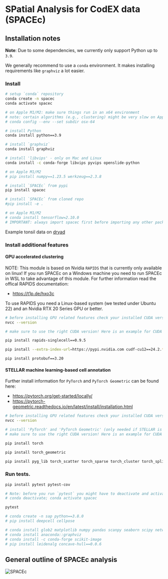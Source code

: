 # SPatial Analysis for CodEX data (SPACEc)

## Installation notes

**Note**: Due to some dependencies, we currently only support Python up to `3.9`.

We generally recommend to use a `conda` environment. It makes installing requirements like `graphviz` a lot easier.

### Install

```bash
# setup `conda` repository
conda create -n spacec
conda activate spacec

# on Apple M1/M2: make sure things run in an x64 environment
# note: certain algorithms (e.g., clustering) might be very slow on Apple M1/M2
# conda config --env --set subdir osx-64

# install Python
conda install python==3.9

# install `graphviz`
conda install graphviz

# install 'libvips' - only on Mac and Linux
conda install -c conda-forge libvips pyvips openslide-python

# on Apple M1/M2
# pip install numpy==1.23.5 werkzeug==2.3.8

# install `SPACEc` from pypi
pip install spacec

# install `SPACEc` from cloned repo
#pip install -e .

# on Apple M1/M2
# conda install tensorflow=2.10.0
# IMPORTANT: always import spacec first before importing any other packages
```

Example tonsil data on [dryad](https://datadryad.org/stash/share/OXTHu8fAybiINGD1S3tIVUIcUiG4nOsjjeWmrvJV-dQ)

### Install additional features
#### GPU accelerated clustering
NOTE: This module is based on Nvidia `RAPIDS` that is currently only available on linux! If you run SPACEc on a Windows machine you need to run SPACEc in WSL to take advantage of this module. For further information read the offical RAPIDS documentation:
- https://t1p.de/hxo3c

To use RAPIDS you need a Linux-based system (we tested under Ubuntu 22) and an Nvidia RTX 20 Series GPU or better.

```bash
# before installing GPU related features check your installed CUDA version
nvcc --version

# make sure to use the right CUDA version! Here is an example for CUDA 12

pip install rapids-singlecell==0.9.5

pip install --extra-index-url=https://pypi.nvidia.com cudf-cu12==24.2.* dask-cudf-cu12==24.2.* cuml-cu12==24.2.* cugraph-cu12==24.2.* cuspatial-cu12==24.2.* cuproj-cu12==24.2.* cuxfilter-cu12==24.2.* cucim-cu12==24.2.* pylibraft-cu12==24.2.* raft-dask-cu12==24.2.*

pip install protobuf==3.20
```

#### STELLAR machine learning-based cell annotation
Further install information for `PyTorch` and `PyTorch Geometric` can be found here:
- https://pytorch.org/get-started/locally/
- https://pytorch-geometric.readthedocs.io/en/latest/install/installation.html

```bash
# before installing GPU related features check your installed CUDA version
nvcc --version

# install 'PyTorch' and 'PyTorch Geometric' (only needed if STELLAR is used)
# make sure to use the right CUDA version! Here is an example for CUDA 12 and PyTorch 2.3

pip install torch

pip install torch_geometric

pip install pyg_lib torch_scatter torch_sparse torch_cluster torch_spline_conv -f https://data.pyg.org/whl/torch-2.3.0+cu121.html
```

### Run tests.

```bash
pip install pytest pytest-cov

# Note: before you run `pytest` you might have to deactivate and activate the conda environment first
# conda deactivate; conda activate spacec

pytest
```


```bash
# conda create -n sap python==3.8.0
# pip install deepcell cellpose

# conda install glob2 matplotlib numpy pandas scanpy seaborn scipy networkx tensorly statsmodels scikit-learn yellowbrick joblib tifffile tensorflow
# conda install anaconda::graphviz
# conda install -c conda-forge scikit-image
# pip install leidenalg concave-hull==0.0.6
```

## General outline of SPACEc analysis

![SPACEc](https://github.com/yuqiyuqitan/SPACEc/tree/master/docs/overview.png?raw=true "")
